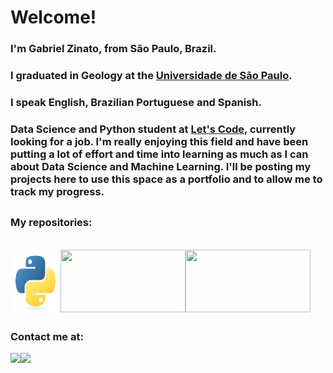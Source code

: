 # Welcome!

### I'm Gabriel Zinato, from São Paulo, Brazil.
### I graduated in Geology at the [Universidade de São Paulo](https://igc.usp.br/en/).
### I speak English, Brazilian Portuguese and Spanish.
### Data Science and Python student at [Let's Code](https://letscode.com.br/), currently looking for a job. I'm really enjoying this field and have been putting a lot of effort and time into learning as much as I can about Data Science and Machine Learning. I'll be posting my projects here to use this space as a portfolio and to allow me to track my progress.

    
  ##
  
  ### My repositories:
  
  <div style="display: inline_block"><br>

  <a href="https://github.com/GabrielZinatoSP/Python-projects-and-exercises">
  <img align="left" height="100" width="80" src="https://raw.githubusercontent.com/devicons/devicon/master/icons/python/python-original.svg"></a><a href="https://github.com/GabrielZinatoSP/Pandas"><img align="center" height="100" width="200" src="https://upload.wikimedia.org/wikipedia/commons/thumb/e/ed/Pandas_logo.svg/2560px-Pandas_logo.svg.png"></a><a href="https://github.com/GabrielZinatoSP/WineQualityLetsCode"><img align="center" height="100" width="200" src="https://images.unsplash.com/photo-1568213816046-0ee1c42bd559?ixlib=rb-1.2.1&ixid=MnwxMjA3fDB8MHxwaG90by1wYWdlfHx8fGVufDB8fHx8&auto=format&fit=crop&w=1172&q=80"></a>
</div>
  
  ##
 
  ### Contact me at:  
    
<div> 
 
  <a href="https://linkedin.com/in/gabriel-zinato-1a581926" target="_blank"><img src="https://img.shields.io/badge/-LinkedIn-%230077B5?style=for-the-badge&logo=linkedin&logoColor=white" target="_blank"></a><a href = "mailto:gabriel.zinato1989@gmail.com"><img src="https://img.shields.io/badge/-Gmail-%23333?style=for-the-badge&logo=gmail&logoColor=white" target="_blank"></a>
 
 
</div>

